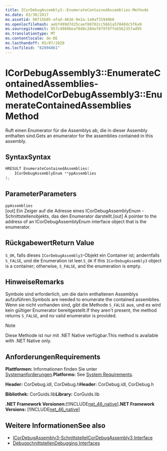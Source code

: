 ```yaml
---
title: ICorDebugAssembly3::EnumerateContainedAssemblies-Methode
ms.date: 03/30/2017
ms.assetid: 98f15b05-afad-4616-9e2a-1a9af31948b6
ms.openlocfilehash: aebf499d7d25caef80782cc5661a57048dc5f6a9
ms.sourcegitcommit: 957c49696eaf048c284ef8f9f8ffeb562357ad95
ms.translationtype: MT
ms.contentlocale: de-DE
ms.lasthandoff: 05/07/2020
ms.locfileid: "82894861"
---
```

# <a name="icordebugassembly3enumeratecontainedassemblies-method"></a><span data-ttu-id="38d96-102">ICorDebugAssembly3::EnumerateContainedAssemblies-Methode</span><span class="sxs-lookup"><span data-stu-id="38d96-102">ICorDebugAssembly3::EnumerateContainedAssemblies Method</span></span>
<span data-ttu-id="38d96-103">Ruft einen Enumerator für die Assemblys ab, die in dieser Assembly enthalten sind.</span><span class="sxs-lookup"><span data-stu-id="38d96-103">Gets an enumerator for the assemblies contained in this assembly.</span></span>  
  
## <a name="syntax"></a><span data-ttu-id="38d96-104">Syntax</span><span class="sxs-lookup"><span data-stu-id="38d96-104">Syntax</span></span>  
  
```cpp  
HRESULT EnumerateContainedAssemblies(  
    ICorDebugAssemblyEnum **ppAssemblies  
);  
```  
  
## <a name="parameters"></a><span data-ttu-id="38d96-105">Parameter</span><span class="sxs-lookup"><span data-stu-id="38d96-105">Parameters</span></span>  
 `ppAssemblies`  
 <span data-ttu-id="38d96-106">[out] Ein Zeiger auf die Adresse eines ICorDebugAssemblyEnum -Schnittstellenobjekts, das den Enumerator darstellt.</span><span class="sxs-lookup"><span data-stu-id="38d96-106">[out] A pointer to the address of an ICorDebugAssemblyEnum interface object that is the enumerator.</span></span>  
  
## <a name="return-value"></a><span data-ttu-id="38d96-107">Rückgabewert</span><span class="sxs-lookup"><span data-stu-id="38d96-107">Return Value</span></span>  
 <span data-ttu-id="38d96-108">`S_OK`, falls dieses `ICorDebugAssembly3`-Objekt ein Container ist; andernfalls `S_FALSE`, und die Enumeration ist leer.</span><span class="sxs-lookup"><span data-stu-id="38d96-108">`S_OK` if this `ICorDebugAssembly3` object is a container; otherwise, `S_FALSE`, and the enumeration is empty.</span></span>  
  
## <a name="remarks"></a><span data-ttu-id="38d96-109">Hinweise</span><span class="sxs-lookup"><span data-stu-id="38d96-109">Remarks</span></span>  
 <span data-ttu-id="38d96-110">Symbole sind erforderlich, um die darin enthaltenen Assemblys aufzuführen.</span><span class="sxs-lookup"><span data-stu-id="38d96-110">Symbols are needed to enumerate the contained assemblies.</span></span> <span data-ttu-id="38d96-111">Wenn sie nicht vorhanden sind, gibt die Methode `S_FALSE` aus, und es wird kein gültiger Enumerator bereitgestellt.</span><span class="sxs-lookup"><span data-stu-id="38d96-111">If they aren't present, the method returns `S_FALSE`, and no valid enumerator is provided.</span></span>  
  
> [!NOTE]
> <span data-ttu-id="38d96-112">Diese Methode ist nur mit .NET Native verfügbar.</span><span class="sxs-lookup"><span data-stu-id="38d96-112">This method is available with .NET Native only.</span></span>  
  
## <a name="requirements"></a><span data-ttu-id="38d96-113">Anforderungen</span><span class="sxs-lookup"><span data-stu-id="38d96-113">Requirements</span></span>  
 <span data-ttu-id="38d96-114">**Plattformen:** Informationen finden Sie unter [Systemanforderungen](../../get-started/system-requirements.md).</span><span class="sxs-lookup"><span data-stu-id="38d96-114">**Platforms:** See [System Requirements](../../get-started/system-requirements.md).</span></span>  
  
 <span data-ttu-id="38d96-115">**Header:** CorDebug.idl, CorDebug.h</span><span class="sxs-lookup"><span data-stu-id="38d96-115">**Header:** CorDebug.idl, CorDebug.h</span></span>  
  
 <span data-ttu-id="38d96-116">**Bibliothek:** CorGuids.lib</span><span class="sxs-lookup"><span data-stu-id="38d96-116">**Library:** CorGuids.lib</span></span>  
  
 <span data-ttu-id="38d96-117">**.NET Framework Versionen:**[!INCLUDE[net_46_native](../../../../includes/net-46-native-md.md)]</span><span class="sxs-lookup"><span data-stu-id="38d96-117">**.NET Framework Versions:** [!INCLUDE[net_46_native](../../../../includes/net-46-native-md.md)]</span></span>  
  
## <a name="see-also"></a><span data-ttu-id="38d96-118">Weitere Informationen</span><span class="sxs-lookup"><span data-stu-id="38d96-118">See also</span></span>

- [<span data-ttu-id="38d96-119">ICorDebugAssembly3-Schnittstelle</span><span class="sxs-lookup"><span data-stu-id="38d96-119">ICorDebugAssembly3 Interface</span></span>](icordebugassembly3-interface.md)
- [<span data-ttu-id="38d96-120">Debugschnittstellen</span><span class="sxs-lookup"><span data-stu-id="38d96-120">Debugging Interfaces</span></span>](debugging-interfaces.md)
